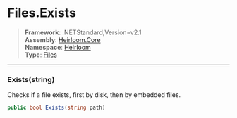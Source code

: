# Files.Exists

> **Framework**: .NETStandard,Version=v2.1  
> **Assembly**: [Heirloom.Core][0]  
> **Namespace**: [Heirloom][0]  
> **Type**: [Files][1]  

--------------------------------------------------------------------------------

### Exists(string)

Checks if a file exists, first by disk, then by embedded files.

```cs
public bool Exists(string path)
```

[0]: ../Heirloom.Core.md
[1]: Heirloom.Files.md
